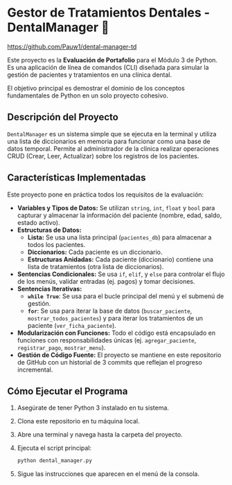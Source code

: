 # Gestor de Tratamientos Dentales - DentalManager 🦷
https://github.com/Pauw1/dental-manager-td

Este proyecto es la **Evaluación de Portafolio** para el Módulo 3 de Python. Es una aplicación de línea de comandos (CLI) diseñada para simular la gestión de pacientes y tratamientos en una clínica dental.

El objetivo principal es demostrar el dominio de los conceptos fundamentales de Python en un solo proyecto cohesivo.

## Descripción del Proyecto

`DentalManager` es un sistema simple que se ejecuta en la terminal y utiliza una lista de diccionarios en memoria para funcionar como una base de datos temporal. Permite al administrador de la clínica realizar operaciones CRUD (Crear, Leer, Actualizar) sobre los registros de los pacientes.

## Características Implementadas

Este proyecto pone en práctica todos los requisitos de la evaluación:

* **Variables y Tipos de Datos:** Se utilizan `string`, `int`, `float` y `bool` para capturar y almacenar la información del paciente (nombre, edad, saldo, estado activo).
* **Estructuras de Datos:**
    * **Lista:** Se usa una lista principal (`pacientes_db`) para almacenar a todos los pacientes.
    * **Diccionarios:** Cada paciente es un diccionario.
    * **Estructuras Anidadas:** Cada paciente (diccionario) contiene una lista de tratamientos (otra lista de diccionarios).
* **Sentencias Condicionales:** Se usa `if`, `elif`, y `else` para controlar el flujo de los menús, validar entradas (ej. pagos) y tomar decisiones.
* **Sentencias Iterativas:**
    * **`while True`**: Se usa para el bucle principal del menú y el submenú de gestión.
    * **`for`**: Se usa para iterar la base de datos (`buscar_paciente`, `mostrar_todos_pacientes`) y para iterar los tratamientos de un paciente (`ver_ficha_paciente`).
* **Modularización con Funciones:** Todo el código está encapsulado en funciones con responsabilidades únicas (ej. `agregar_paciente`, `registrar_pago`, `mostrar_menu`).
* **Gestión de Código Fuente:** El proyecto se mantiene en este repositorio de GitHub con un historial de 3 commits que reflejan el progreso incremental.

## Cómo Ejecutar el Programa

1.  Asegúrate de tener Python 3 instalado en tu sistema.
2.  Clona este repositorio en tu máquina local.
3.  Abre una terminal y navega hasta la carpeta del proyecto.
4.  Ejecuta el script principal:

    ```bash
    python dental_manager.py
    ```

5.  Sigue las instrucciones que aparecen en el menú de la consola.

